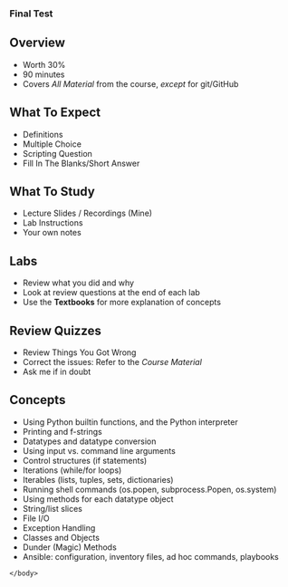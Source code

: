 <!DOCTYPE html>
<html>
<head>
  <meta charset="utf-8">
  <meta name="generator" content="pandoc">
  <title>test-review-for-students</title>
  <meta name="apple-mobile-web-app-capable" content="yes">
  <meta name="apple-mobile-web-app-status-bar-style" content="black-translucent">
  <meta name="viewport" content="width=device-width, initial-scale=1.0, maximum-scale=1.0, user-scalable=no, minimal-ui">
  <link rel="stylesheet" href="https://unpkg.com/reveal.js@^4//dist/reset.css">
  <link rel="stylesheet" href="https://unpkg.com/reveal.js@^4//dist/reveal.css">
  <style>
    .reveal .sourceCode {  /* see #7635 */
      overflow: visible;
    }
    code{white-space: pre-wrap;}
    span.smallcaps{font-variant: small-caps;}
    div.columns{display: flex; gap: min(4vw, 1.5em);}
    div.column{flex: auto; overflow-x: auto;}
    div.hanging-indent{margin-left: 1.5em; text-indent: -1.5em;}
    /* The extra [class] is a hack that increases specificity enough to
       override a similar rule in reveal.js */
    ul.task-list[class]{list-style: none;}
    ul.task-list li input[type="checkbox"] {
      font-size: inherit;
      width: 0.8em;
      margin: 0 0.8em 0.2em -1.6em;
      vertical-align: middle;
    }
    .display.math{display: block; text-align: center; margin: 0.5rem auto;}
  </style>
  <link rel="stylesheet" href="https://unpkg.com/reveal.js@^4//dist/theme/black.css" id="theme">
  <link rel="stylesheet" href="css/custom.css"/>
</head>
<body>
  <div class="reveal">
    <div class="slides">


<section>
<section id="final-test" class="title-slide slide level1">
<h1>Final Test</h1>

</section>
<section id="overview" class="slide level2">
<h2>Overview</h2>
<ul>
<li>Worth 30%</li>
<li>90 minutes</li>
<li>Covers <em>All Material</em> from the course, <em>except</em> for
git/GitHub</li>
</ul>
</section>
<section id="what-to-expect" class="slide level2">
<h2>What To Expect</h2>
<ul>
<li>Definitions</li>
<li>Multiple Choice</li>
<li>Scripting Question</li>
<li>Fill In The Blanks/Short Answer</li>
</ul>
</section>
<section id="what-to-study" class="slide level2">
<h2>What To Study</h2>
<ul>
<li>Lecture Slides / Recordings (Mine)</li>
<li>Lab Instructions</li>
<li>Your own notes</li>
</ul>
</section>
<section id="labs" class="slide level2">
<h2>Labs</h2>
<ul>
<li>Review what you did and why</li>
<li>Look at review questions at the end of each lab</li>
<li>Use the <strong>Textbooks</strong> for more explanation of
concepts</li>
</ul>
</section>
<section id="review-quizzes" class="slide level2">
<h2>Review Quizzes</h2>
<ul>
<li>Review Things You Got Wrong</li>
<li>Correct the issues: Refer to the <em>Course Material</em></li>
<li>Ask me if in doubt</li>
</ul>
</section>
<section id="concepts" class="slide level2">
<h2>Concepts</h2>
<ul>
<li>Using Python builtin functions, and the Python interpreter</li>
<li>Printing and f-strings</li>
<li>Datatypes and datatype conversion</li>
<li>Using input vs. command line arguments</li>
<li>Control structures (if statements)</li>
<li>Iterations (while/for loops)</li>
<li>Iterables (lists, tuples, sets, dictionaries)</li>
<li>Running shell commands (os.popen, subprocess.Popen, os.system)</li>
<li>Using methods for each datatype object</li>
<li>String/list slices</li>
<li>File I/O</li>
<li>Exception Handling</li>
<li>Classes and Objects</li>
<li>Dunder (Magic) Methods</li>
<li>Ansible: configuration, inventory files, ad hoc commands,
playbooks</li>
</ul>
</section></section>
    </div>
  </div>

  <script src="https://unpkg.com/reveal.js@^4//dist/reveal.js"></script>

  <!-- reveal.js plugins -->
  <script src="https://unpkg.com/reveal.js@^4//plugin/notes/notes.js"></script>
  <script src="https://unpkg.com/reveal.js@^4//plugin/search/search.js"></script>
  <script src="https://unpkg.com/reveal.js@^4//plugin/zoom/zoom.js"></script>

  <script>

      // Full list of configuration options available at:
      // https://revealjs.com/config/
      Reveal.initialize({
        // Display controls in the bottom right corner
        controls: true,

        // Help the user learn the controls by providing hints, for example by
        // bouncing the down arrow when they first encounter a vertical slide
        controlsTutorial: true,

        // Determines where controls appear, "edges" or "bottom-right"
        controlsLayout: 'bottom-right',

        // Visibility rule for backwards navigation arrows; "faded", "hidden"
        // or "visible"
        controlsBackArrows: 'faded',

        // Display a presentation progress bar
        progress: true,

        // Display the page number of the current slide
        slideNumber: false,

        // 'all', 'print', or 'speaker'
        showSlideNumber: 'all',

        // Add the current slide number to the URL hash so that reloading the
        // page/copying the URL will return you to the same slide
        hash: true,

        // Start with 1 for the hash rather than 0
        hashOneBasedIndex: false,

        // Flags if we should monitor the hash and change slides accordingly
        respondToHashChanges: true,

        // Push each slide change to the browser history
        history: false,

        // Enable keyboard shortcuts for navigation
        keyboard: true,

        // Enable the slide overview mode
        overview: true,

        // Disables the default reveal.js slide layout (scaling and centering)
        // so that you can use custom CSS layout
        disableLayout: false,

        // Vertical centering of slides
        center: true,

        // Enables touch navigation on devices with touch input
        touch: true,

        // Loop the presentation
        loop: false,

        // Change the presentation direction to be RTL
        rtl: false,

        // see https://revealjs.com/vertical-slides/#navigation-mode
        navigationMode: 'default',

        // Randomizes the order of slides each time the presentation loads
        shuffle: false,

        // Turns fragments on and off globally
        fragments: true,

        // Flags whether to include the current fragment in the URL,
        // so that reloading brings you to the same fragment position
        fragmentInURL: true,

        // Flags if the presentation is running in an embedded mode,
        // i.e. contained within a limited portion of the screen
        embedded: false,

        // Flags if we should show a help overlay when the questionmark
        // key is pressed
        help: true,

        // Flags if it should be possible to pause the presentation (blackout)
        pause: true,

        // Flags if speaker notes should be visible to all viewers
        showNotes: false,

        // Global override for autoplaying embedded media (null/true/false)
        autoPlayMedia: null,

        // Global override for preloading lazy-loaded iframes (null/true/false)
        preloadIframes: null,

        // Number of milliseconds between automatically proceeding to the
        // next slide, disabled when set to 0, this value can be overwritten
        // by using a data-autoslide attribute on your slides
        autoSlide: 0,

        // Stop auto-sliding after user input
        autoSlideStoppable: true,

        // Use this method for navigation when auto-sliding
        autoSlideMethod: null,

        // Specify the average time in seconds that you think you will spend
        // presenting each slide. This is used to show a pacing timer in the
        // speaker view
        defaultTiming: null,

        // Enable slide navigation via mouse wheel
        mouseWheel: false,

        // The display mode that will be used to show slides
        display: 'block',

        // Hide cursor if inactive
        hideInactiveCursor: true,

        // Time before the cursor is hidden (in ms)
        hideCursorTime: 5000,

        // Opens links in an iframe preview overlay
        previewLinks: false,

        // Transition style (none/fade/slide/convex/concave/zoom)
        transition: 'slide',

        // Transition speed (default/fast/slow)
        transitionSpeed: 'default',

        // Transition style for full page slide backgrounds
        // (none/fade/slide/convex/concave/zoom)
        backgroundTransition: 'fade',

        // Number of slides away from the current that are visible
        viewDistance: 3,

        // Number of slides away from the current that are visible on mobile
        // devices. It is advisable to set this to a lower number than
        // viewDistance in order to save resources.
        mobileViewDistance: 2,

        // reveal.js plugins
        plugins: [
          RevealNotes,
          RevealSearch,
          RevealZoom
        ]
      });
    </script>
    </body>
</html>
